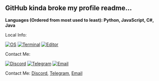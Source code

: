 ## GitHub kinda broke my profile readme...

**Languages (Ordered from most used to least): Python, JavaScript, C#, Java**

Local Info:

[![OS](https://img.shields.io/badge/Arch-5.11.11-1793d1?style=for-the-badge&logo=arch-linux&logoColor=white)](https://archlinux.org/)
[![Terminal](https://img.shields.io/badge/Kitty-0.19.3-846e5a?style=for-the-badge&logo=windows-terminal&logoColor=white)](https://sw.kovidgoyal.net/kitty/)
[![Editor](https://img.shields.io/badge/Doom%20Emacs-27.2-8f99b6?style=for-the-badge&logo=vim&logoColor=white)](https://github.com/hlissner/doom-emacs)


Contact Me:

[![Discord](https://img.shields.io/badge/Discord-5539cc?style=for-the-badge&logo=discord&logoColor=white)](Discord)
[![Telegram](https://img.shields.io/badge/Telegram-127eb6?style=for-the-badge&logo=telegram&logoColor=white)](Telegram)
[![Email](https://img.shields.io/badge/Email-bb001a?style=for-the-badge&logo=gmail&logoColor=white)](Email)

Contact Me: [Discord](Discord), [Telegram](Telegram), [Email](mailto:contact@nush.me)

[Telegram]: https://t.me/Ganoodles
[Discord]: https://discord.bio/p/aden
[youtube]: https://youtube.com/Ganoosh
